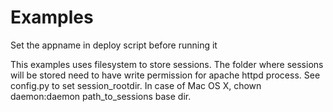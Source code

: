 # Examples

Set the appname in deploy script before running it

This examples uses filesystem to store sessions. The folder where sessions will be stored need to have write permission for apache httpd process. See config.py to set session_rootdir. In case of Mac OS X, chown daemon:daemon path_to_sessions base dir.